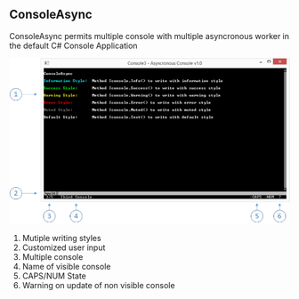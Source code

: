 ConsoleAsync
------------------------------------------------------------------------
ConsoleAsync permits multiple console with multiple asyncronous worker in the default C# Console Application

![ConsoleAsync Screenshot](documentation/AsyncronousConsoleDiagram.png "ConsoleAsync Screenshot")

1. Mutiple writing styles
2. Customized user input
3. Multiple console
4. Name of visible console
5. CAPS/NUM State
6. Warning on update of non visible console


